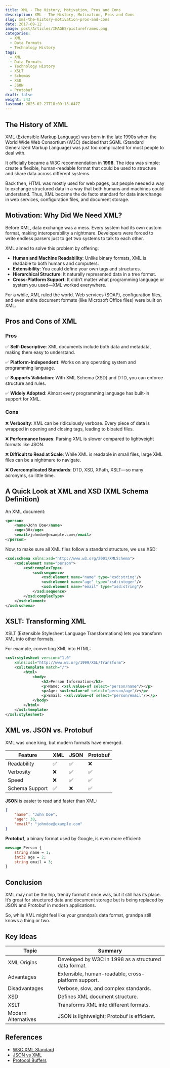 ```yaml
---
title: XML - The History, Motivation, Pros and Cons
description: XML - The History, Motivation, Pros and Cons
slug: xml-the-history-motivation-pros-and-cons
date: 2017-09-12
image: post/Articles/IMAGES/pictureframes.png
categories:
  - XML
  - Data Formats
  - Technology History
tags:
  - XML
  - Data Formats
  - Technology History
  - XSLT
  - Schemas
  - XSD
  - JSON
  - Protobuf
draft: false
weight: 543
lastmod: 2025-02-27T18:09:13.047Z
---
```

## The History of XML

XML (Extensible Markup Language) was born in the late 1990s when the World Wide Web Consortium (W3C) decided that SGML (Standard Generalized Markup Language) was just too complicated for most people to deal with.

It officially became a W3C recommendation in **1998**. The idea was simple: create a flexible, human-readable format that could be used to structure and share data across different systems.

Back then, HTML was mostly used for web pages, but people needed a way to exchange structured data in a way that both humans and machines could understand. Thus, XML became the de facto standard for data interchange in web services, configuration files, and document storage.

## Motivation: Why Did We Need XML?

Before XML, data exchange was a mess. Every system had its own custom format, making interoperability a nightmare. Developers were forced to write endless parsers just to get two systems to talk to each other.

XML aimed to solve this problem by offering:

* **Human and Machine Readability**: Unlike binary formats, XML is readable to both humans and computers.
* **Extensibility**: You could define your own tags and structures.
* **Hierarchical Structure**: It naturally represented data in a tree format.
* **Cross-Platform Support**: It didn’t matter what programming language or system you used—XML worked everywhere.

For a while, XML ruled the world. Web services (SOAP), configuration files, and even entire document formats (like Microsoft Office files) were built on XML.

## Pros and Cons of XML

### Pros

✅ **Self-Descriptive**: XML documents include both data and metadata, making them easy to understand.

✅ **Platform-Independent**: Works on any operating system and programming language.

✅ **Supports Validation**: With XML Schema (XSD) and DTD, you can enforce structure and rules.

✅ **Widely Adopted**: Almost every programming language has built-in support for XML.

### Cons

❌ **Verbosity**: XML can be ridiculously verbose. Every piece of data is wrapped in opening and closing tags, leading to bloated files.

❌ **Performance Issues**: Parsing XML is slower compared to lightweight formats like JSON.

❌ **Difficult to Read at Scale**: While XML is readable in small files, large XML files can be a nightmare to navigate.

❌ **Overcomplicated Standards**: DTD, XSD, XPath, XSLT—so many acronyms, so little time.

## A Quick Look at XML and XSD (XML Schema Definition)

An XML document:

```xml
<person>
    <name>John Doe</name>
    <age>30</age>
    <email>johndoe@example.com</email>
</person>
```

Now, to make sure all XML files follow a standard structure, we use XSD:

```xml
<xsd:schema xmlns:xsd="http://www.w3.org/2001/XMLSchema">
    <xsd:element name="person">
        <xsd:complexType>
            <xsd:sequence>
                <xsd:element name="name" type="xsd:string"/>
                <xsd:element name="age" type="xsd:integer"/>
                <xsd:element name="email" type="xsd:string"/>
            </xsd:sequence>
        </xsd:complexType>
    </xsd:element>
</xsd:schema>
```

## XSLT: Transforming XML

XSLT (Extensible Stylesheet Language Transformations) lets you transform XML into other formats.

For example, converting XML into HTML:

```xml
<xsl:stylesheet version="1.0"
    xmlns:xsl="http://www.w3.org/1999/XSL/Transform">
    <xsl:template match="/">
        <html>
            <body>
                <h2>Person Information</h2>
                <p>Name: <xsl:value-of select="person/name"/></p>
                <p>Age: <xsl:value-of select="person/age"/></p>
                <p>Email: <xsl:value-of select="person/email"/></p>
            </body>
        </html>
    </xsl:template>
</xsl:stylesheet>
```

## XML vs. JSON vs. Protobuf

XML was once king, but modern formats have emerged.

| Feature        | XML | JSON | Protobuf |
| -------------- | --- | ---- | -------- |
| Readability    | ✅   | ✅    | ❌        |
| Verbosity      | ❌   | ✅    | ✅        |
| Speed          | ❌   | ✅    | ✅        |
| Schema Support | ✅   | ❌    | ✅        |

**JSON** is easier to read and faster than XML:

```json
{
    "name": "John Doe",
    "age": 30,
    "email": "johndoe@example.com"
}
```

**Protobuf**, a binary format used by Google, is even more efficient:

```proto
message Person {
    string name = 1;
    int32 age = 2;
    string email = 3;
}
```

## Conclusion

XML may not be the hip, trendy format it once was, but it still has its place. It’s great for structured data and document storage but is being replaced by JSON and Protobuf in modern applications.

So, while XML might feel like your grandpa’s data format, grandpa still knows a thing or two.

## Key Ideas

| Topic               | Summary                                               |
| ------------------- | ----------------------------------------------------- |
| XML Origins         | Developed by W3C in 1998 as a structured data format. |
| Advantages          | Extensible, human-readable, cross-platform support.   |
| Disadvantages       | Verbose, slow, and complex standards.                 |
| XSD                 | Defines XML document structure.                       |
| XSLT                | Transforms XML into different formats.                |
| Modern Alternatives | JSON is lightweight; Protobuf is efficient.           |

## References

* [W3C XML Standard](https://www.w3.org/XML/)
* [JSON vs XML](https://www.json.org/)
* [Protocol Buffers](https://developers.google.com/protocol-buffers)
